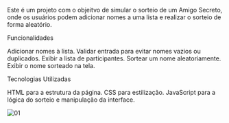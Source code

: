 Este é um projeto com o objeitvo de simular o sorteio de um Amigo Secreto, onde os usuários podem adicionar nomes a uma lista e realizar o sorteio de forma aleatório.

Funcionalidades

Adicionar nomes à lista.
Validar entrada para evitar nomes vazios ou duplicados.
Exibir a lista de participantes.
Sortear um nome aleatoriamente.
Exibir o nome sorteado na tela.


Tecnologias Utilizadas

HTML para a estrutura da página.
CSS para estilização.
JavaScript para a lógica do sorteio e manipulação da interface.


![01](https://github.com/user-attachments/assets/34e55fc0-219f-4954-9546-941dea4e1041)


